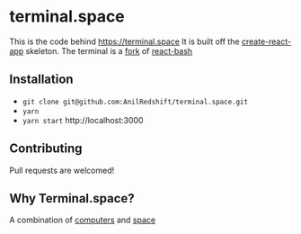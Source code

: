 # terminal.space

This is the code behind https://terminal.space
It is built off the [create-react-app](https://github.com/facebook/create-react-app) skeleton.
The terminal is a [fork](https://github.com/AnilRedshift/react-bash) of [react-bash](https://github.com/zackargyle/react-bash)

## Installation
- `git clone git@github.com:AnilRedshift/terminal.space.git`
- `yarn`
- `yarn start`
http://localhost:3000

## Contributing
Pull requests are welcomed!

## Why Terminal.space?
A combination of [computers](https://en.wikipedia.org/wiki/Computer_terminal) and [space](https://en.wikipedia.org/wiki/Event_horizon)
